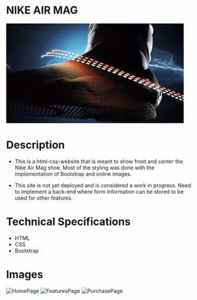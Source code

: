 # NIKE AIR MAG
<img alt="floatingAirMag" src="/images/giphy.webp">


# Description
- This is a html-css-website that is meant to show front and center the Nike Air Mag shoe. Most of the styling was done with the implementation of Bootstrap and online images. 

- This site is not yet deployed and is considered a work in progress. Need to implement a back-end where form information can be stored to be used for other features. 


# Technical Specifications
- HTML
- CSS
- Bootstrap


# Images
<img alt="HomePage" src=https://github.com/AddyRdz/HTML_Website/blob/main/images/Screenshot%202024-08-06%20at%208.08.47%E2%80%AFPM.png>

<img alt="FeaturesPage" src=https://github.com/AddyRdz/HTML_Website/blob/main/images/Screenshot%202024-08-06%20at%208.10.35%E2%80%AFPM.png>

<img alt="PurchasePage" src=https://github.com/AddyRdz/HTML_Website/blob/main/images/Screenshot%202024-08-06%20at%207.22.04%E2%80%AFPM.png>